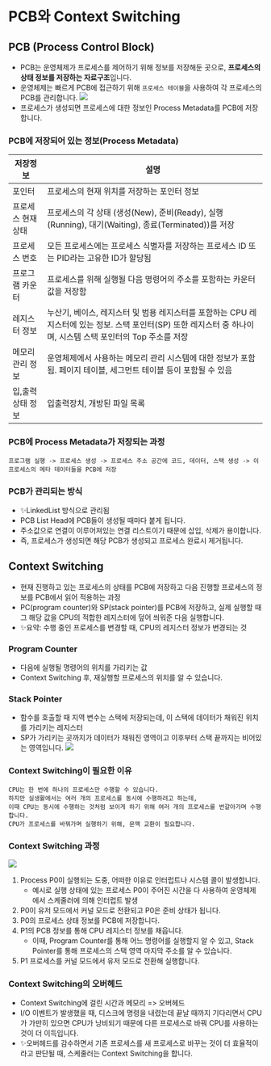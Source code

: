 # PCB와 Context Switching
## PCB (Process Control Block)
- PCB는 운영체제가 프로세스를 제어하기 위해 정보를 저장해둔 곳으로, **프로세스의 상태 정보를 저장하는 자료구조**입니다. 
- 운영체제는 빠르게 PCB에 접근하기 위해 ``프로세스 테이블``을 사용하여 각 프로세스의 PCB를 관리합니다. 
![](README/pcb%202.png)
- 프로세스가 생성되면 프로세스에 대한 정보인 Process Metadata를 PCB에 저장합니다. 

### PCB에 저장되어 있는 정보(Process Metadata)
|저장정보|설명|
|-|-|
|포인터|프로세스의 현재 위치를 저장하는 포인터 정보|
|프로세스 현재 상태|프로세스의 각 상태 (생성(New), 준비(Ready), 실행(Running), 대기(Waiting), 종료(Terminated))를 저장|
|프로세스 번호|모든 프로세스에는 프로세스 식별자를 저장하는 프로세스 ID 또는 PID라는 고유한 ID가 할당됨|
|프로그램 카운터|프로세스를 위해 실행될 다음 명령어의 주소를 포함하는 카운터 값을 저장함|
|레지스터 정보|누산기, 베이스, 레지스터 및 범용 레지스터를 포함하는 CPU 레지스터에 있는 정보. 스택 포인터(SP) 또한 레지스터 중 하나이며, 시스템 스택 포인터의 Top 주소를 저장|
|메모리 관리 정보|운영체제에서 사용하는 메모리 관리 시스템에 대한 정보가 포함됨. 페이지 테이블, 세그먼트 테이블 등이 포함될 수 있음|
|입,출력 상태 정보|입출력장치, 개방된 파일 목록|

### PCB에 Process Metadata가 저장되는 과정
```
프로그램 실행 -> 프로세스 생성 -> 프로세스 주소 공간에 코드, 데이터, 스택 생성 -> 이 프로세스의 메타 데이터들을 PCB에 저장
```

### PCB가 관리되는 방식
- ✨LinkedList 방식으로 관리됨
- PCB List Head에 PCB들이 생성될 때마다 붙게 됩니다. 
- 주소값으로 연결이 이루어져있는 연결 리스트이기 때문에 삽입, 삭제가 용이합니다.
- 즉, 프로세스가 생성되면 해당 PCB가 생성되고 프로세스 완료시 제거됩니다. 

## Context Switching
- 현재 진행하고 있는 프로세스의 상태를 PCB에 저장하고 다음 진행할 프로세스의 정보를 PCB에서 읽어 적용하는 과정
- PC(program counter)와 SP(stack pointer)를 PCB에 저장하고, 실제 실행할 때 그 해당 값을 CPU의 적합한 레지스터에 덮어 씌워준 다음 실행합니다. 
- ✨요약: 수행 중인 프로세스를 변경할 때, CPU의 레지스터 정보가 변경되는 것 
### Program Counter 
- 다음에 실행될 명령어의 위치를 가리키는 값
- Context Switching 후, 재실행할 프로세스의 위치를 알 수 있습니다.

### Stack Pointer
- 함수를 호출할 때 지역 변수는 스택에 저장되는데, 이 스택에 데이터가 채워진 위치를 가리키는 레지스터 
- SP가 가리키는 곳까지가 데이터가 채워진 영역이고 이후부터 스택 끝까지는 비어있는 영역입니다. 
![](README/%E1%84%89%E1%85%B3%E1%84%8F%E1%85%B3%E1%84%85%E1%85%B5%E1%86%AB%E1%84%89%E1%85%A3%E1%86%BA%202022-11-04%20%E1%84%8B%E1%85%A9%E1%84%8C%E1%85%A5%E1%86%AB%2012.45.45.png)

### Context Switching이 필요한 이유
```
CPU는 한 번에 하나의 프로세스만 수행할 수 있습니다.
하지만 실생활에서는 여러 개의 프로세스를 동시에 수행하려고 하는데, 
이때 CPU는 동시에 수행하는 것처럼 보이게 하기 위해 여러 개의 프로세스를 번갈아가며 수행합니다. 
CPU가 프로세스를 바꿔가며 실행하기 위해, 문맥 교환이 필요합니다. 
```

### Context Switching 과정 
![](README/context%20switching%202.png)
1. Process P0이 실행되는 도중, 어떠한 이유로 인터럽트나 시스템 콜이 발생합니다.
	- 예시로 실행 상태에 있는 프로세스 P0이 주어진 시간을 다 사용하여 운영체제에서 스케줄러에 의해 인터럽트 발생
2. P0이 유저 모드에서 커널 모드로 전환되고 P0은 준비 상태가 됩니다. 
3. P0의 프로세스 상태 정보를 PCB에 저장합니다. 
4. P1의 PCB 정보를 통해 CPU 레지스터 정보를 채웁니다.
	- 이때, Program Counter를 통해 어느 명령어를 실행할지 알 수 있고, Stack Pointer를 통해 프로세스의 스택 영역 마지막 주소를 알 수 있습니다. 
5. P1 프로세스를 커널 모드에서 유저 모드로 전환해 실행합니다. 

### Context Switching의 오버헤드 
- Context Switching에 걸린 시간과 메모리 => 오버헤드
- I/O 이벤트가 발생했을 때, 디스크에 명령을 내렸는데 끝날 때까지 기다리면서 CPU가 가만히 있으면 CPU가 낭비되기 때문에 다른 프로세스로 바꿔 CPU를 사용하는 것이 더 이득입니다. 
- ✨오버헤드를 감수하면서 기존 프로세스를 새 프로세스로 바꾸는 것이 더 효율적이라고 판단될 때, 스케줄러는 Context Switching을 합니다. 




